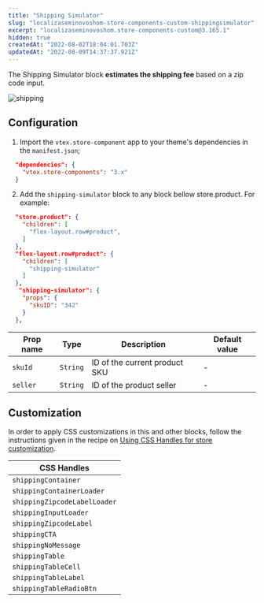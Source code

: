 ```yaml
---
title: "Shipping Simulator"
slug: "localizaseminovoshom-store-components-custom-shippingsimulator"
excerpt: "localizaseminovoshom.store-components-custom@3.165.1"
hidden: true
createdAt: "2022-08-02T18:04:01.703Z"
updatedAt: "2022-08-09T14:37:37.921Z"
---
```

The Shipping Simulator block **estimates the shipping fee** based on a zip code input. 

![shipping](https://user-images.githubusercontent.com/52087100/70262606-6ddb7c00-1773-11ea-91af-ededfd27aa95.png)

## Configuration

1. Import the `vtex.store-component` app to your theme's dependencies in the `manifest.json`;

```json
  "dependencies": {
    "vtex.store-components": "3.x"
  }
```

2. Add the `shipping-simulator` block to any block bellow store.product. For example:

```json
  "store.product": {
    "children": [
      "flex-layout.row#product",
    ]
  },
  "flex-layout.row#product": {
    "children": [
      "shipping-simulator"
    ]
  },
   "shipping-simulator": {
    "props": {
      "skuID": "342"
    }
  },
```

| Prop name          | Type      | Description                   | Default value |
| ------------------ | --------- | ----------------------------- | ------------- |
| `skuId`            | `String` | ID of the current product SKU | - |
| `seller`           | `String` | ID of the product seller      | - |

## Customization

In order to apply CSS customizations in this and other blocks, follow the instructions given in the recipe on [Using CSS Handles for store customization](https://vtex.io/docs/recipes/style/using-css-handles-for-store-customization).

| CSS Handles |
| ---------- | 
| `shippingContainer` |
| `shippingContainerLoader` | 
| `shippingZipcodeLabelLoader` |
| `shippingInputLoader` |
| `shippingZipcodeLabel` | 
| `shippingCTA` |
| `shippingNoMessage` |
| `shippingTable` |
| `shippingTableCell` |
| `shippingTableLabel` |
| `shippingTableRadioBtn` |